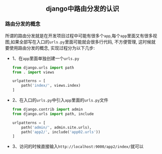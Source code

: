 ## <center>django中路由分发的认识</center>

### 路由分发的概念


所谓的路由分发就是在开发项目过程中可能有很多个`app`,每个`app`里面又有很多视图,如果全部写在入口的`urls.py`里面可能就会很多行代码, 不方便管理, 这时候就要使用路由分发的概念, 实现过程分为以下几步:

* 1、在`app`里面单独创建一个`urls.py`

  ```py
  from django.urls import path
  from . import views

  urlpatterns = [
      path('index/', views.index)
  ]
  ```

* 2、在入口的`urls.py`中引入`app`里面的`urls.py`文件

  ```py
  from django.contrib import admin
  from django.urls import path, include

  urlpatterns = [
      path('admin/', admin.site.urls),
      path('app2/', include('app02.urls'))
  ]
  ```

* 3、访问的时候直接输入`http://localhost:9000/app2/index/`就可以
